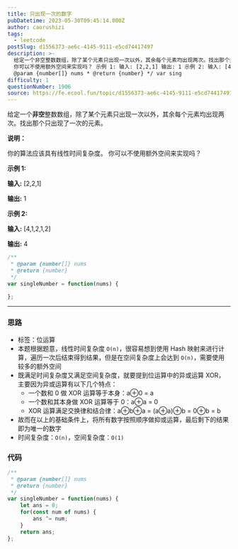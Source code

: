 ```yaml
---
title: 只出现一次的数字
pubDatetime: 2023-05-30T09:45:14.000Z
author: caorushizi
tags:
  - leetcode
postSlug: d1556373-ae6c-4145-9111-e5cd74417497
description: >-
  给定一个非空整数数组，除了某个元素只出现一次以外，其余每个元素均出现两次。找出那个只出现了一次的元素。 说明： 你的算法应该具有线性时间复杂度。
  你可以不使用额外空间来实现吗？ 示例 1: 输入: [2,2,1] 输出: 1 示例 2: 输入: [4,1,2,1,2] 输出: 4 /** *
  @param {number[]} nums * @return {number} */ var sing
difficulty: 1
questionNumber: 1906
source: https://fe.ecool.fun/topic/d1556373-ae6c-4145-9111-e5cd74417497
---
```


给定一个**非空**整数数组，除了某个元素只出现一次以外，其余每个元素均出现两次。找出那个只出现了一次的元素。

**说明：**

你的算法应该具有线性时间复杂度。 你可以不使用额外空间来实现吗？

**示例 1:**

**输入:** [2,2,1]

**输出:** 1

**示例 2:**

**输入:** [4,1,2,1,2]

**输出:** 4

```js
/**
 * @param {number[]} nums
 * @return {number}
 */
var singleNumber = function(nums) {

};
```

---

 ### 思路

- 标签：位运算
- 本题根据题意，线性时间复杂度 `O(n)`，很容易想到使用 Hash 映射来进行计算，遍历一次后结束得到结果，但是在空间复杂度上会达到 `O(n)`，需要使用较多的额外空间
- 既满足时间复杂度又满足空间复杂度，就要提到位运算中的异或运算 XOR，主要因为异或运算有以下几个特点：
  - 一个数和 0 做 XOR 运算等于本身：a⊕0 = a
  - 一个数和其本身做 XOR 运算等于 0：a⊕a = 0
  - XOR 运算满足交换律和结合律：a⊕b⊕a = (a⊕a)⊕b = 0⊕b = b
- 故而在以上的基础条件上，将所有数字按照顺序做抑或运算，最后剩下的结果即为唯一的数字
- 时间复杂度：`O(n)`，空间复杂度：`O(1)`

### 代码

```JavaScript
/**
 * @param {number[]} nums
 * @return {number}
 */
var singleNumber = function(nums) {
    let ans = 0;
    for(const num of nums) {
        ans ^= num;
    }
    return ans;
};
```

